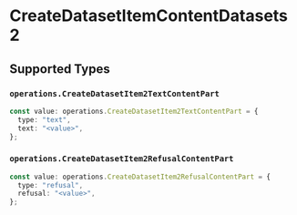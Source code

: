 # CreateDatasetItemContentDatasets2


## Supported Types

### `operations.CreateDatasetItem2TextContentPart`

```typescript
const value: operations.CreateDatasetItem2TextContentPart = {
  type: "text",
  text: "<value>",
};
```

### `operations.CreateDatasetItem2RefusalContentPart`

```typescript
const value: operations.CreateDatasetItem2RefusalContentPart = {
  type: "refusal",
  refusal: "<value>",
};
```

